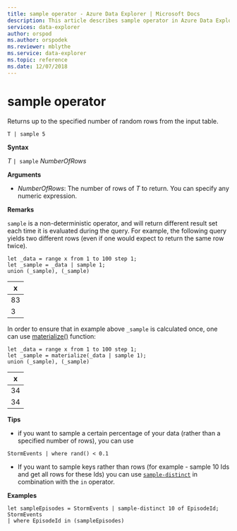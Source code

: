 ```yaml
---
title: sample operator - Azure Data Explorer | Microsoft Docs
description: This article describes sample operator in Azure Data Explorer.
services: data-explorer
author: orspod
ms.author: orspodek
ms.reviewer: mblythe
ms.service: data-explorer
ms.topic: reference
ms.date: 12/07/2018
---
```

# sample operator

Returns up to the specified number of random rows from the input table.

```kusto
T | sample 5
```

**Syntax**

*T* `| sample`  *NumberOfRows*

**Arguments**
* *NumberOfRows*: The number of rows of *T* to return. You can specify any numeric expression.

**Remarks**

`sample` is a non-deterministic operator, and will return different result set each time it is evaluated during the query. For example, the following query yields two different rows (even if one would expect to return the same row twice).

```kusto
let _data = range x from 1 to 100 step 1;
let _sample = _data | sample 1;
union (_sample), (_sample)
```

|x|
|---|
|83|
|3|

In order to ensure that in example above `_sample` is calculated once, one can use [materialize()](./materializefunction.md) function:

```kusto
let _data = range x from 1 to 100 step 1;
let _sample = materialize(_data | sample 1);
union (_sample), (_sample)
```

|x|
|---|
|34|
|34|

**Tips**

* if you want to sample a certain percentage of your data (rather than a specified number of rows), you can use 

```kusto
StormEvents | where rand() < 0.1
```

* If you want to sample keys rather than rows (for example - sample 10 Ids and get all rows for these Ids) you can use [`sample-distinct`](./sampledistinctoperator.md) in combination with the `in` operator.

**Examples**  

```kusto
let sampleEpisodes = StormEvents | sample-distinct 10 of EpisodeId;
StormEvents
| where EpisodeId in (sampleEpisodes)
```